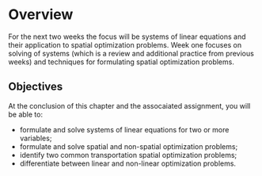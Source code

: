 # Overview
For the next two weeks the focus will be systems of linear equations and their application to spatial optimization problems.  Week one focuses on solving of systems (which is a review and additional practice from previous weeks) and techniques for formulating spatial optimization problems.

## Objectives
At the conclusion of this chapter and the assocaiated assignment, you will be able to:

* formulate and solve systems of linear equations for two or more variables;
* formulate and solve spatial and non-spatial optimization problems;
* identify two common transportation spatial optimization problems;
* differentiate between linear and non-linear optimization problems.